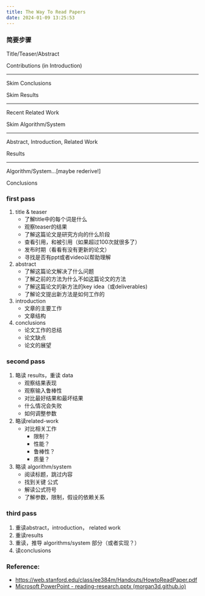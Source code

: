 ```yaml
---
title: The Way To Read Papers
date: 2024-01-09 13:25:53
---
```


### 简要步骤

Title/Teaser/Abstract

 Contributions (in Introduction)

----

Skim Conclusions

Skim Results

----

Recent Related Work

Skim Algorithm/System

----

Abstract, Introduction, Related Work

Results

----

Algorithm/System…[maybe rederive!] 

Conclusions

### first pass

1. title & teaser
   - 了解title中的每个词是什么
   - 观察teaser的结果
   - 了解这篇论文是研究方向的什么阶段
   - 查看引用，和被引用（如果超过100次就很多了）
   - 发布时期（看看有没有更新的论文）
   - 寻找是否有ppt或者video以帮助理解
2. abstract
   - 了解这篇论文解决了什么问题
   - 了解之前的方法为什么不如这篇论文的方法
   - 了解这篇论文的新方法的key idea（或deliverables)
   - 了解论文提出新方法是如何工作的
3. introduction
   - 文章的主要工作
   - 文章结构
4. conclusions
   - 论文工作的总结
   - 论文缺点
   - 论文的展望

### second pass

1. 略读 results，重读 data
   - 观察结果表现
   - 观察输入鲁棒性
   - 对比最好结果和最坏结果
   - 什么情况会失败
   - 如何调整参数
2. 略读related-work
   - 对比相关工作
     - 限制？
     - 性能？
     - 鲁棒性？
     - 质量？
3. 略读 algorithm/system 
   - 阅读标题，跳过内容
   - 找到关键 公式
   - 解读公式符号
   - 了解参数，限制，假设的依赖关系

### third pass

1. 重读abstract，introduction， related work
2. 重读results
3. 重读，推导 algorithms/system 部分（或者实现？）
4. 读conclusions

### Reference:

- https://web.stanford.edu/class/ee384m/Handouts/HowtoReadPaper.pdf
- [Microsoft PowerPoint - reading-research.pptx (morgan3d.github.io)](https://morgan3d.github.io/advanced-ray-tracing-course/reading-research.pdf)

